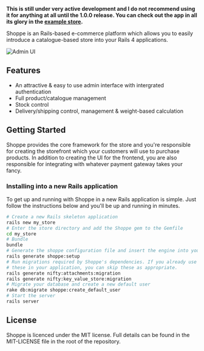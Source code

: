**This is still under very active development and I do not recommend using it
for anything at all until the 1.0.0 release. You can check out the app in all
its glory in the [example store](http://github.com/tryshoppe/example-store).**

Shoppe is an Rails-based e-commerce platform which allows you to easily introduce a
catalogue-based store into your Rails 4 applications. 

![Admin UI](http://s.adamcooke.io/vtJs5.png)

## Features

* An attractive & easy to use admin interface with intergrated authentication
* Full product/catalogue management
* Stock control
* Delivery/shipping control, management & weight-based calculation

## Getting Started

Shoppe provides the core framework for the store and you're responsible for creating
the storefront which your customers will use to purchase products. In addition to
creating the UI for the frontend, you are also responsible for integrating with whatever
payment gateway takes your fancy.

### Installing into a new Rails application

To get up and running with Shoppe in a new Rails application is simple. Just follow the
instructions below and you'll be up and running in minutes.

```bash
# Create a new Rails skeleton application
rails new my_store
# Enter the store directory and add the Shoppe gem to the Gemfile
cd my_store
# Bundle
bundle
# Generate the shoppe configuration file and insert the engine into your routes
rails generate shoppe:setup
# Run migrations required by Shoppe's dependencies. If you already use either of
# these in your application, you can skip these as appropriate.
rails generate nifty:attachments:migration
rails generate nifty:key_value_store:migration
# Migrate your database and create a new default user
rake db:migrate shoppe:create_default_user
# Start the server
rails server
```

## License

Shoppe is licenced under the MIT license. Full details can be found in the MIT-LICENSE
file in the root of the repository.
